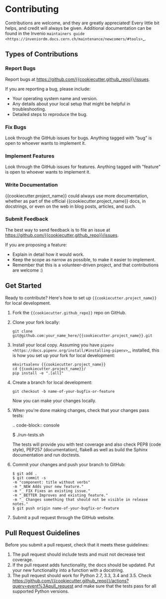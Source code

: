 <!--
 Copyright (c) 2022 {{cookiecutter.author_name}}

 This software is released under the MIT License.
 https://opensource.org/licenses/MIT
-->

# Contributing

Contributions are welcome, and they are greatly appreciated! Every
little bit helps, and credit will always be given. Additional documentation
can be found in the Invenio `maintainers guide <https://inveniordm.docs.cern.ch/maintenance/newcomers/#tools>`\_.

## Types of Contributions

### Report Bugs

Report bugs at <https://github.com/{{cookiecutter.github_repo}}/issues>.

If you are reporting a bug, please include:

- Your operating system name and version.
- Any details about your local setup that might be helpful in troubleshooting.
- Detailed steps to reproduce the bug.

### Fix Bugs

Look through the GitHub issues for bugs. Anything tagged with "bug"
is open to whoever wants to implement it.

### Implement Features

Look through the GitHub issues for features. Anything tagged with "feature"
is open to whoever wants to implement it.

### Write Documentation

{{cookiecutter.project_name}} could always use more documentation, whether as part of the
official {{cookiecutter.project_name}} docs, in docstrings, or even on the web in blog posts,
articles, and such.

### Submit Feedback

The best way to send feedback is to file an issue at
<https://github.com/{{cookiecutter.github_repo}}/issues>.

If you are proposing a feature:

- Explain in detail how it would work.
- Keep the scope as narrow as possible, to make it easier to implement.
- Remember that this is a volunteer-driven project, and that contributions
  are welcome :)

## Get Started

Ready to contribute? Here's how to set up `{{cookiecutter.project_name}}` for local development.

1. Fork the `{{cookiecutter.github_repo}}` repo on GitHub.
2. Clone your fork locally:

   ```console
   git clone git@github.com:your_name_here/{{cookiecutter.project_name}}.git
   ```

3. Install your local copy. Assuming you have
   `pipenv <https://docs.pipenv.org/install/#installing-pipenv>`\_, installed, this is how you
   set up your fork for local development:

   ```console
   mkvirtualenv {{cookiecutter.project_name}}
   cd {{cookiecutter.project_name}}/
   pip install -e ".[all]"
   ```

4. Create a branch for local development:

   ```console
   git checkout -b name-of-your-bugfix-or-feature
   ```

   Now you can make your changes locally.

5. When you're done making changes, check that your changes pass tests:

   .. code-block:: console

   $ ./run-tests.sh

   The tests will provide you with test coverage and also check PEP8
   (code style), PEP257 (documentation), flake8 as well as build the Sphinx
   documentation and run doctests.

6. Commit your changes and push your branch to GitHub:

   ```console
   $ git add .
   $ git commit -s
   -m "component: title without verbs"
   -m "_NEW Adds your new feature."
   -m "_ FIX Fixes an existing issue."
   -m "_BETTER Improves and existing feature."
   -m "_ Changes something that should not be visible in release notes."
   $ git push origin name-of-your-bugfix-or-feature
   ```

7. Submit a pull request through the GitHub website.

## Pull Request Guidelines

Before you submit a pull request, check that it meets these guidelines:

1. The pull request should include tests and must not decrease test coverage.
2. If the pull request adds functionality, the docs should be updated. Put
   your new functionality into a function with a docstring.
3. The pull request should work for Python 2.7, 3.3, 3.4 and 3.5. Check
   <https://github.com/{{cookiecutter.github_repo}}/actions?query=event%3Apull_request>
   and make sure that the tests pass for all supported Python versions.
